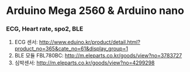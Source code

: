 # Arduino Mega 2560 & Arduino nano
### ECG, Heart rate, spo2, BLE

1. ECG 센서: http://www.eduino.kr/product/detail.html?product_no=365&cate_no=61&display_group=1
2. BLE 모듈 FBL780BC: http://m.eleparts.co.kr/goods/view?no=3783727
3. 심박센서: http://m.eleparts.co.kr/goods/view?no=4299298
